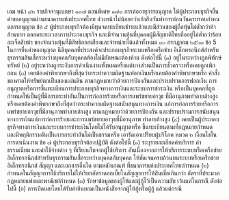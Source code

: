 เลม
หน้า ๔๒
ราชกิจจานุเบกษา
๑๓๗ ตอนพิเศษ ๑๗๓
การต่ออายุการอนุญาต ให้ผู้ประกอบธุรกิจยื่นคำขออนุญาตผ่านธนาคารแห่งประเทศไทย
ล่วงหน้าไม่น้อยกว่าเก้าสิบวันทำการก่อนวันครบรอบกําหนดการอนุญาต
ข้อ ๕ ผู้ประกอบธุรกิจต้องมีทุนจดทะเบียนชำระแล้วและมีส่วนของผู้ถือหุ้นไม่ต่ำกว่าห้าล้านบาท
ตลอดระยะเวลาการประกอบธุรกิจ และมีจำนวนหุ้นที่บุคคลผู้มีสัญชาติไทยถืออยู่ไม่ต่ำกว่าร้อยละเจ็ดสิบห้า
ของจํานวนหุ้นที่มีสิทธิออกเสียงและจำหน่ายได้แล้วทั้งหมด
๓๐ กรกฎาคม ๒๕๖๓
ข้อ 5 ในการยื่นคำขออนุญาต นิติบุคคลที่ประสงค์จะประกอบธุรกิจระบบหรือเครือข่าย
อิเล็กทรอนิกส์สำหรับธุรกรรมสินเชื่อระหว่างบุคคลกับบุคคลต้องไม่มีลักษณะต้องห้าม ดังต่อไปนี้
(๑) อยู่ในระหว่างถูกพิทักษ์ทรัพย์
(๒) อยู่ระหว่างถูกระงับการดำเนินงานทั้งหมดหรือแต่บางส่วนเป็นการชั่วคราวหรือเคยถูกเพิกถอน
(๓) เคยต้องคำพิพากษาถึงที่สุดว่ากระทำความผิดฐานฟอกเงินหรือเคยต้องคำพิพากษาหรือ
คำสั่งของศาลให้ทรัพย์ตกเป็นของแผ่นดิน ตามกฎหมายว่าด้วยการป้องกันและปราบปรามการฟอกเงิน
การอนุญาตหรือการขึ้นทะเบียนการประกอบธุรกิจทางการเงินและระบบการชำระเงิน
หรือเป็นบุคคลที่ถูกกำหนดให้เป็นผู้ที่มีการกระทำอันเป็นการก่อการร้ายหรือการแพร่ขยายอาวุธ
ที่มีอานุภาพทำลายล้างสูง หรือเคยต้องคำพิพากษาถึงที่สุดว่ากระทำความผิดฐานสนับสนุนทางการเงิน
แก่การก่อการร้ายหรือการแพร่ขยายอาวุธที่มีอานุภาพทำลายล้างสูง ตามกฎหมายว่าด้วยการป้องกัน
และปราบปรามการสนับสนุนทางการเงินแก่การก่อการร้ายและการแพร่ขยายอาวุธที่มีอานุภาพ
ทําลายล้างสูง
(๔) เคยเป็นผู้ประกอบธุรกิจทางการเงินและระบบการชำระเงินโดยไม่ได้รับอนุญาตหรือ
ขึ้นทะเบียนตามที่กฎหมายกำหนด และมีพฤติกรรมอันเป็นการกระทำอันไม่เป็นธรรมหรือ
เอารัดเอาเปรียบผู้บริโภค
หมวด ๒
เงื่อนไขในการดาเนินงาน
ข้อ ๗ ผู้ประกอบธุรกิจต้องปฏิบัติ ดังต่อไปนี้
(๑) ระบุรายละเอียดค่าบริการ ค่าธรรมเนียม และค่าใช้จ่ายต่าง ๆ ที่เรียกเก็บจากผู้ใช้บริการ
อันเนื่องจากการให้บริการระบบหรือเครือข่ายอิเล็กทรอนิกส์สำหรับธุรกรรมสินเชื่อระหว่างบุคคลกับบุคคล
ให้ชัดเจนครบถ้วนบนระบบหรือเครือข่ายอิเล็กทรอนิกส์ สัญญา และเอกสารอื่นใด ตามหลักเกณฑ์
ที่ธนาคารแห่งประเทศไทยกำาหนด
(๒) กำหนดในสัญญาการใช้บริการไม่ให้เรียกอัตราดอกเบี้ยในสัญญาการให้สินเชื่อเกินกว่า
อัตราที่ประมวลกฎหมายแพ่งและพาณิชย์กำหนด
(๓) รักษาข้อมูลของผู้ให้และผู้กู้ไว้เป็นความลับ เว้นแต่ในกรณี ดังต่อไปนี้
(ก) การเปิดเผยโดยได้รับคำยินยอมเป็นหนังสือจากผู้ให้กู้หรือผู้กู้ แล้วแต่กรณี

